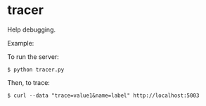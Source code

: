 tracer
======

Help debugging. 

Example:

To run the server:

````
$ python tracer.py
````

Then, to trace:

````
$ curl --data "trace=value1&name=label" http://localhost:5003
````